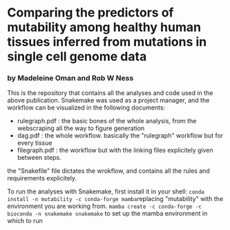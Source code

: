 # **Comparing the predictors of mutability among healthy human tissues inferred from mutations in single cell genome data**
### by Madeleine Oman and Rob W Ness

This is the repository that contains all the analyses and code used in the above publication. Snakemake was used as a project manager, and the workflow can be visualized in the following documents: 
- rulegraph.pdf : the basic bones of the whole analysis, from the webscraping all the way to figure generation
- dag.pdf : the whole workflow. basically the "rulegraph" workflow but for every tissue
- filegraph.pdf : the workflow but with the linking files explicitely given between steps. 

the "Snakefile" file dictates the wrokflow, and contains all the rules and requirements explicitely. 

To run the analyses with Snakemake, first install it in your shell: 
`conda install -n mutability -c conda-forge mamba`replacing "mutability" with the environment you are working from. 
`mamba create -c conda-forge -c bioconda -n snakemake snakemake` to set up the mamba environment in which to run 

